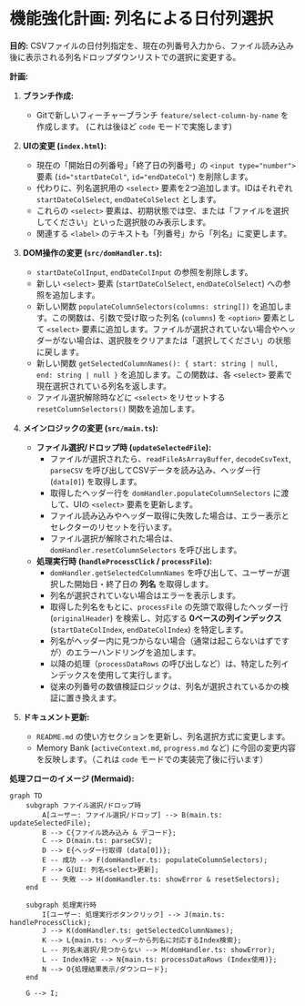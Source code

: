 # 機能強化計画: 列名による日付列選択

**目的:**
CSVファイルの日付列指定を、現在の列番号入力から、ファイル読み込み後に表示される列名ドロップダウンリストでの選択に変更する。

**計画:**

1. **ブランチ作成:**
   - Gitで新しいフィーチャーブランチ `feature/select-column-by-name`
     を作成します。 (これは後ほど `code` モードで実施します)

2. **UIの変更 (`index.html`):**
   - 現在の「開始日の列番号」「終了日の列番号」の `<input type="number">` 要素
     (`id="startDateCol"`, `id="endDateCol"`) を削除します。
   - 代わりに、列名選択用の `<select>` 要素を2つ追加します。IDはそれぞれ
     `startDateColSelect`, `endDateColSelect` とします。
   - これらの `<select>`
     要素は、初期状態では空、または「ファイルを選択してください」といった選択肢のみ表示します。
   - 関連する `<label>` のテキストも「列番号」から「列名」に変更します。

3. **DOM操作の変更 (`src/domHandler.ts`):**
   - `startDateColInput`, `endDateColInput` の参照を削除します。
   - 新しい `<select>` 要素 (`startDateColSelect`, `endDateColSelect`)
     への参照を追加します。
   - 新しい関数 `populateColumnSelectors(columns: string[])`
     を追加します。この関数は、引数で受け取った列名 (`columns`) を `<option>`
     要素として `<select>`
     要素に追加します。ファイルが選択されていない場合やヘッダーがない場合は、選択肢をクリアまたは「選択してください」の状態に戻します。
   - 新しい関数
     `getSelectedColumnNames(): { start: string | null, end: string | null }`
     を追加します。この関数は、各 `<select>`
     要素で現在選択されている列名を返します。
   - ファイル選択解除時などに `<select>` をリセットする `resetColumnSelectors()`
     関数を追加します。

4. **メインロジックの変更 (`src/main.ts`):**
   - **ファイル選択/ドロップ時 (`updateSelectedFile`):**
     - ファイルが選択されたら、`readFileAsArrayBuffer`, `decodeCsvText`,
       `parseCSV` を呼び出してCSVデータを読み込み、ヘッダー行 (`data[0]`)
       を取得します。
     - 取得したヘッダー行を `domHandler.populateColumnSelectors` に渡して、UIの
       `<select>` 要素を更新します。
     - ファイル読み込みやヘッダー取得に失敗した場合は、エラー表示とセレクターのリセットを行います。
     - ファイル選択が解除された場合は、`domHandler.resetColumnSelectors`
       を呼び出します。
   - **処理実行時 (`handleProcessClick` / `processFile`):**
     - `domHandler.getSelectedColumnNames`
       を呼び出して、ユーザーが選択した開始日・終了日の **列名** を取得します。
     - 列名が選択されていない場合はエラーを表示します。
     - 取得した列名をもとに、`processFile` の先頭で取得したヘッダー行
       (`originalHeader`) を検索し、対応する **0ベースの列インデックス**
       (`startDateColIndex`, `endDateColIndex`) を特定します。
     - 列名がヘッダー内に見つからない場合（通常は起こらないはずですが）のエラーハンドリングを追加します。
     - 以降の処理（`processDataRows`
       の呼び出しなど）は、特定した列インデックスを使用して実行します。
     - 従来の列番号の数値検証ロジックは、列名が選択されているかの検証に置き換えます。

5. **ドキュメント更新:**
   - `README.md` の使い方セクションを更新し、列名選択方式に変更します。
   - Memory Bank (`activeContext.md`, `progress.md` など)
     に今回の変更内容を反映します。（これは `code`
     モードでの実装完了後に行います）

**処理フローのイメージ (Mermaid):**

```mermaid
graph TD
    subgraph ファイル選択/ドロップ時
        A[ユーザー: ファイル選択/ドロップ] --> B(main.ts: updateSelectedFile);
        B --> C{ファイル読み込み & デコード};
        C --> D(main.ts: parseCSV);
        D --> E{ヘッダー行取得 (data[0])};
        E -- 成功 --> F(domHandler.ts: populateColumnSelectors);
        F --> G[UI: 列名<select>更新];
        E -- 失敗 --> H(domHandler.ts: showError & resetSelectors);
    end

    subgraph 処理実行時
        I[ユーザー: 処理実行ボタンクリック] --> J(main.ts: handleProcessClick);
        J --> K(domHandler.ts: getSelectedColumnNames);
        K --> L{main.ts: ヘッダーから列名に対応するIndex検索};
        L -- 列名未選択/見つからない --> M(domHandler.ts: showError);
        L -- Index特定 --> N{main.ts: processDataRows (Index使用)};
        N --> O{処理結果表示/ダウンロード};
    end

    G --> I;
```
